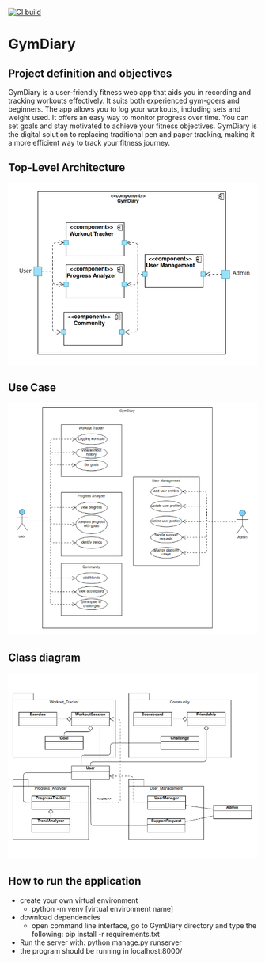 [![CI build](https://github.com/aris-m/GymDiary/actions/workflows/build.yml/badge.svg)](https://github.com/aris-m/GymDiary/actions)

# GymDiary

## Project definition and objectives
GymDiary is a user-friendly fitness web app that aids you in recording and tracking workouts effectively. It suits both experienced gym-goers and beginners. The app allows you to log your workouts, including sets and weight used. It offers an easy way to monitor progress over time. You can set goals and stay motivated to achieve your fitness objectives. GymDiary is the digital solution to replacing traditional pen and paper tracking, making it a more efficient way to track your fitness journey.

## Top-Level Architecture
![Context_Diagram](resources/GymDiary_context_diagram.png)

## Use Case
![Use_Case_Diagram](resources/GymDiary_use_case_diagram.png)


## Class diagram
![class_Diagram](resources/GymDiary_class_diagram.png)

## How to run the application
- create your own virtual environment
  - python -m venv [virtual environment name]
- download dependencies
  - open command line interface, go to GymDiary directory and type the following: pip install -r requirements.txt
- Run the server with: python manage.py runserver
- the program should be running in localhost:8000/
